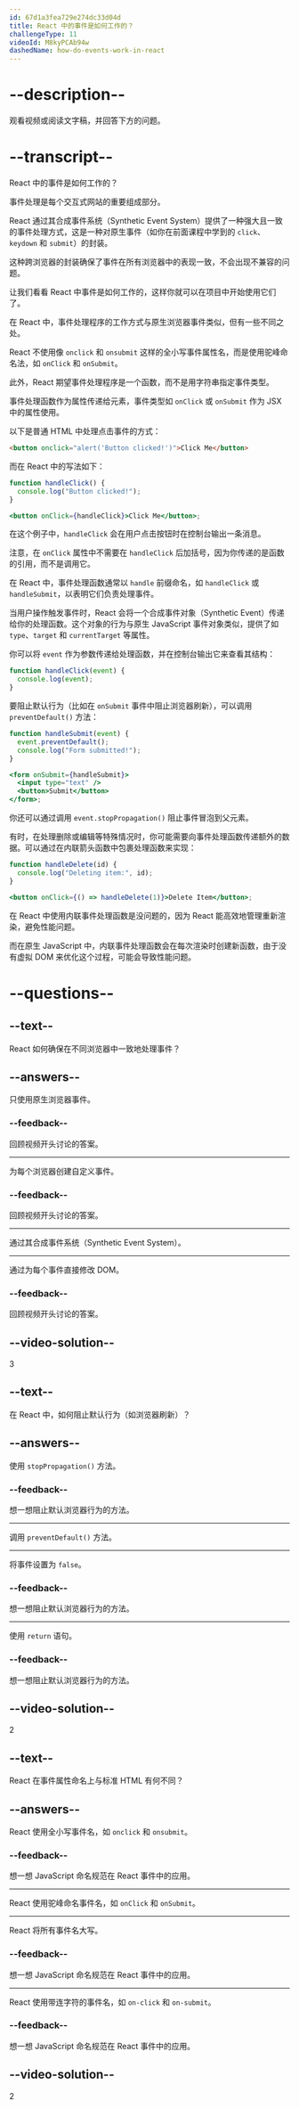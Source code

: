 ```yaml
---
id: 67d1a3fea729e274dc33d04d
title: React 中的事件是如何工作的？
challengeType: 11
videoId: M8kyPCAb94w
dashedName: how-do-events-work-in-react
---
```


# --description--

观看视频或阅读文字稿，并回答下方的问题。

# --transcript--

React 中的事件是如何工作的？

事件处理是每个交互式网站的重要组成部分。

React 通过其合成事件系统（Synthetic Event System）提供了一种强大且一致的事件处理方式，这是一种对原生事件（如你在前面课程中学到的 `click`、`keydown` 和 `submit`）的封装。

这种跨浏览器的封装确保了事件在所有浏览器中的表现一致，不会出现不兼容的问题。

让我们看看 React 中事件是如何工作的，这样你就可以在项目中开始使用它们了。

在 React 中，事件处理程序的工作方式与原生浏览器事件类似，但有一些不同之处。

React 不使用像 `onclick` 和 `onsubmit` 这样的全小写事件属性名，而是使用驼峰命名法，如 `onClick` 和 `onSubmit`。

此外，React 期望事件处理程序是一个函数，而不是用字符串指定事件类型。

事件处理函数作为属性传递给元素，事件类型如 `onClick` 或 `onSubmit` 作为 JSX 中的属性使用。

以下是普通 HTML 中处理点击事件的方式：

```html
<button onclick="alert('Button clicked!')">Click Me</button>
```

而在 React 中的写法如下：

```jsx
function handleClick() {
  console.log("Button clicked!");
}

<button onClick={handleClick}>Click Me</button>;
```

在这个例子中，`handleClick` 会在用户点击按钮时在控制台输出一条消息。

注意，在 `onClick` 属性中不需要在 `handleClick` 后加括号，因为你传递的是函数的引用，而不是调用它。

在 React 中，事件处理函数通常以 `handle` 前缀命名，如 `handleClick` 或 `handleSubmit`，以表明它们负责处理事件。

当用户操作触发事件时，React 会将一个合成事件对象（Synthetic Event）传递给你的处理函数。这个对象的行为与原生 JavaScript 事件对象类似，提供了如 `type`、`target` 和 `currentTarget` 等属性。

你可以将 `event` 作为参数传递给处理函数，并在控制台输出它来查看其结构：

```js
function handleClick(event) {
  console.log(event);
}
```

要阻止默认行为（比如在 `onSubmit` 事件中阻止浏览器刷新），可以调用 `preventDefault()` 方法：

```jsx
function handleSubmit(event) {
  event.preventDefault();
  console.log("Form submitted!");
}

<form onSubmit={handleSubmit}>
  <input type="text" />
  <button>Submit</button>
</form>;
```

你还可以通过调用 `event.stopPropagation()` 阻止事件冒泡到父元素。

有时，在处理删除或编辑等特殊情况时，你可能需要向事件处理函数传递额外的数据。可以通过在内联箭头函数中包裹处理函数来实现：

```jsx
function handleDelete(id) {
  console.log("Deleting item:", id);
}

<button onClick={() => handleDelete(1)}>Delete Item</button>;
```

在 React 中使用内联事件处理函数是没问题的，因为 React 能高效地管理重新渲染，避免性能问题。

而在原生 JavaScript 中，内联事件处理函数会在每次渲染时创建新函数，由于没有虚拟 DOM 来优化这个过程，可能会导致性能问题。

# --questions--

## --text--

React 如何确保在不同浏览器中一致地处理事件？

## --answers--

只使用原生浏览器事件。

### --feedback--

回顾视频开头讨论的答案。

---

为每个浏览器创建自定义事件。

### --feedback--

回顾视频开头讨论的答案。

---

通过其合成事件系统（Synthetic Event System）。

---

通过为每个事件直接修改 DOM。

### --feedback--

回顾视频开头讨论的答案。

## --video-solution--

3

## --text--

在 React 中，如何阻止默认行为（如浏览器刷新）？

## --answers--

使用 `stopPropagation()` 方法。

### --feedback--

想一想阻止默认浏览器行为的方法。

---

调用 `preventDefault()` 方法。

---

将事件设置为 `false`。

### --feedback--

想一想阻止默认浏览器行为的方法。

---

使用 `return` 语句。

### --feedback--

想一想阻止默认浏览器行为的方法。

## --video-solution--

2

## --text--

React 在事件属性命名上与标准 HTML 有何不同？

## --answers--

React 使用全小写事件名，如 `onclick` 和 `onsubmit`。

### --feedback--

想一想 JavaScript 命名规范在 React 事件中的应用。

---

React 使用驼峰命名事件名，如 `onClick` 和 `onSubmit`。

---

React 将所有事件名大写。

### --feedback--

想一想 JavaScript 命名规范在 React 事件中的应用。

---

React 使用带连字符的事件名，如 `on-click` 和 `on-submit`。

### --feedback--

想一想 JavaScript 命名规范在 React 事件中的应用。

## --video-solution--

2

